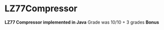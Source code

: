 # LZ77Compressor
<b>LZ77 Compressor implemented in Java</b>
Grade was 10/10 + 3 grades <b>Bonus</b>
